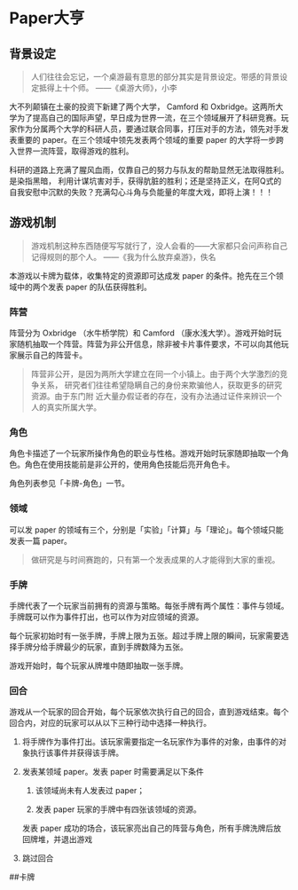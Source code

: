 # Paper大亨

## 背景设定

>人们往往会忘记，一个桌游最有意思的部分其实是背景设定。带感的背景设定抵得上十个师。
>——《桌游大师》，小李


大不列颠镇在土豪的投资下新建了两个大学， Camford 和 Oxbridge。这两所大学为了提高自己的国际声望，早日成为世界一流，在三个领域展开了科研竞赛。玩家作为分属两个大学的科研人员，要通过联合同事，打压对手的方法，领先对手发表重要的 paper。在三个领域中领先发表两个领域的重要 paper 的大学将一步跨入世界一流阵营，取得游戏的胜利。

科研的道路上充满了腥风血雨，仅靠自己的努力与队友的帮助显然无法取得胜利。是染指黑暗， 
利用计谋坑害对手，获得肮脏的胜利；还是坚持正义，在阿Q式的自我安慰中沉默的失败？充满勾心斗角与负能量的年度大戏，即将上演！！！


## 游戏机制
>游戏机制这种东西随便写写就行了，没人会看的——大家都只会问声称自己记得规则的那个人。
>——《我为什么放弃桌游》，佚名

本游戏以卡牌为载体，收集特定的资源即可达成发 paper 的条件。抢先在三个领域中的两个发表 paper 的队伍获得胜利。

### 阵营

阵营分为 Oxbridge （水牛桥学院）和 Camford （康水浅大学）。游戏开始时玩家随机抽取一个阵营。阵营为非公开信息，除非被卡片事件要求，不可以向其他玩家展示自己的阵营卡。

>阵营非公开，是因为两所大学建立在同一个小镇上。由于两个大学激烈的竞争关系，
>研究者们往往希望隐瞒自己的身份来欺骗他人，获取更多的研究资源。由于东门附
>近大量办假证者的存在，没有办法通过证件来辨识一个人的真实所属大学。

### 角色

角色卡描述了一个玩家所操作角色的职业与性格。游戏开始时玩家随即抽取一个角色。角色在使用技能前是非公开的，使用角色技能后亮开角色卡。

角色列表参见「卡牌-角色」一节。

### 领域

可以发 paper 的领域有三个，分别是「实验」「计算」与「理论」。每个领域只能发表一篇 paper。

>做研究是与时间赛跑的，只有第一个发表成果的人才能得到大家的重视。

### 手牌

手牌代表了一个玩家当前拥有的资源与策略。每张手牌有两个属性：事件与领域。手牌既可以作为事件打出，也可以作为对应领域的资源。

每个玩家初始时有一张手牌，手牌上限为五张。超过手牌上限的瞬间，玩家需要选择手牌分给手牌最少的玩家，直到手牌数降为五张。

游戏开始时，每个玩家从牌堆中随即抽取一张手牌。

### 回合

游戏从一个玩家的回合开始，每个玩家依次执行自己的回合，直到游戏结束。每个回合内，对应的玩家可以从以下三种行动中选择一种执行。

1. 将手牌作为事件打出。该玩家需要指定一名玩家作为事件的对象，由事件的对象执行该事件并获得该手牌。
2. 发表某领域 paper。发表 paper 时需要满足以下条件

   1. 该领域尚未有人发表过 paper；

   2. 发表 paper 玩家的手牌中有四张该领域的资源。

   发表 paper 成功的场合，该玩家亮出自己的阵营与角色，所有手牌洗牌后放回牌堆，并退出游戏
3. 跳过回合



##卡牌


 



